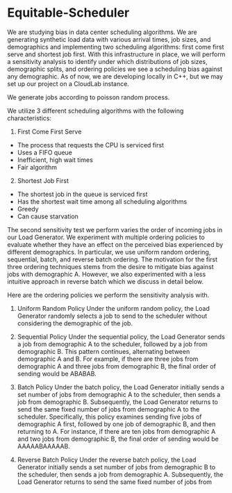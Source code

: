 # Equitable-Scheduler

We are studying bias in data center scheduling algorithms. We are generating synthetic load data with various arrival times, job sizes, and demographics and implementing two scheduling algorithms: first come first serve and shortest job first. With this infrastructure in place, we will perform a sensitivity analysis to identify under which distributions of job sizes, demographic splits, and ordering policies we see a scheduling bias against any demographic. As of now, we are developing locally in C++, but we may set up our project on a CloudLab instance.

We generate jobs according to poisson random process.

We utilize 3 different scheduling algorithms with the following characteristics:
1. First Come First Serve
- The process that requests the CPU is serviced first
- Uses a FIFO queue
- Inefficient, high wait times
- Fair algorithm
2. Shortest Job First
- The shortest job in the queue is serviced first
- Has the shortest wait time among all scheduling algorithms
- Greedy
- Can cause starvation

The second sensitivity test we perform varies the order of incoming jobs in our Load Generator. We experiment with multiple ordering policies to evaluate whether they have an effect on the perceived bias experienced by different demographics. In particular, we use uniform random ordering, sequential, batch, and reverse batch ordering. The motivation for the first three ordering techniques stems from the desire to mitigate bias against jobs with demographic A. However, we also experimented with a less intuitive approach in reverse batch which we discuss in detail below. 

Here are the ordering policies we perform the sensitivity analysis with. 
1. Uniform Random Policy
Under the uniform random policy, the Load Generator randomly selects a job to send to the scheduler without considering the demographic of the job.

2. Sequential Policy
Under the sequential policy, the Load Generator sends a job from demographic A to the scheduler, followed by a job from demographic B. This pattern continues, alternating between demographic A and B. For example, if there are three jobs from demographic A and three jobs from demographic B, the final order of sending would be ABABAB.

3. Batch Policy
Under the batch policy, the Load Generator initially sends a set number of jobs from demographic A to the scheduler, then sends a job from demographic B. Subsequently, the Load Generator returns to send the same fixed number of jobs from demographic A to the scheduler. Specifically, this policy examines sending five jobs of demographic A first, followed by one job of demographic B, and then returning to A. For instance, if there are ten jobs from demographic A and two jobs from demographic B, the final order of sending would be AAAAABAAAAAB.

4. Reverse Batch Policy
Under the reverse batch policy, the Load Generator initially sends a set number of jobs from demographic B to the scheduler, then sends a job from demographic A. Subsequently, the Load Generator returns to send the same fixed number of jobs from 
